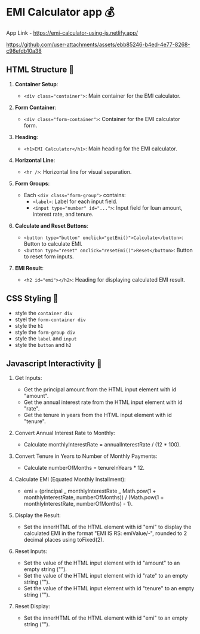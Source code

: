 # EMI Calculator app 💰

App Link - https://emi-calculator-using-js.netlify.app/

https://github.com/user-attachments/assets/ebb85246-b4ed-4e77-8268-c98efdb10a38

## HTML Structure 🧱

1. **Container Setup**:

   - `<div class="container">`: Main container for the EMI calculator.

2. **Form Container**:

   - `<div class="form-container">`: Container for the EMI calculator form.

3. **Heading**:

   - `<h1>EMI Calculator</h1>`: Main heading for the EMI calculator.

4. **Horizontal Line**:

   - `<hr />`: Horizontal line for visual separation.

5. **Form Groups**:

   - Each `<div class="form-group">` contains:
     - `<label>`: Label for each input field.
     - `<input type="number" id="...">`: Input field for loan amount, interest rate, and tenure.

6. **Calculate and Reset Buttons**:

   - `<button type="button" onclick="getEmi()">Calculate</button>`: Button to calculate EMI.
   - `<button type="reset" onclick="resetEmi()">Reset</button>`: Button to reset form inputs.

7. **EMI Result**:
   - `<h2 id="emi"></h2>`: Heading for displaying calculated EMI result.

## CSS Styling 🌈

- style the `container div`
- styel the `form-container div`
- style the `h1`
- style the `form-group div`
- style the `label` and `input`
- style the `button` and `h2`

## Javascript Interactivity 🚀

1. Get Inputs:

   - Get the principal amount from the HTML input element with id "amount".
   - Get the annual interest rate from the HTML input element with id "rate".
   - Get the tenure in years from the HTML input element with id "tenure".

2. Convert Annual Interest Rate to Monthly:

   - Calculate monthlyInterestRate = annualInterestRate / (12 \* 100).

3. Convert Tenure in Years to Number of Monthly Payments:

   - Calculate numberOfMonths = tenureInYears \* 12.

4. Calculate EMI (Equated Monthly Installment):

   - emi = (principal _ monthlyInterestRate _ Math.pow(1 + monthlyInterestRate, numberOfMonths)) /
     (Math.pow(1 + monthlyInterestRate, numberOfMonths) - 1).

5. Display the Result:

   - Set the innerHTML of the HTML element with id "emi" to display the calculated EMI in the format "EMI IS RS: emiValue/-", rounded to 2 decimal places using toFixed(2).

6. Reset Inputs:

   - Set the value of the HTML input element with id "amount" to an empty string ("").
   - Set the value of the HTML input element with id "rate" to an empty string ("").
   - Set the value of the HTML input element with id "tenure" to an empty string ("").

7. Reset Display:

   - Set the innerHTML of the HTML element with id "emi" to an empty string ("").

